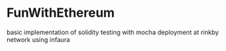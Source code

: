 # FunWithEthereum
basic implementation  of solidity
testing with mocha
deployment at rinkby network using infaura
